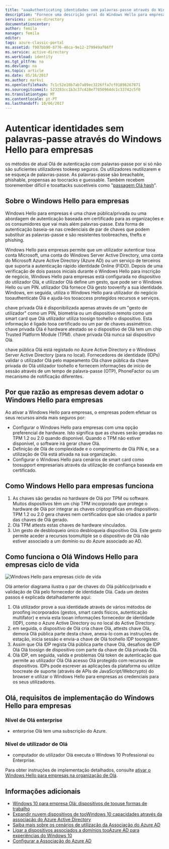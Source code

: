 ```yaml
---
title: "aaaAuthenticating identidades sem palavras-passe através do Windows Hello para empresas e o Azure AD | Microsoft Docs"
description: "Fornece uma descrição geral do Windows Hello para empresas e informações adicionais sobre como implementar o Windows Hello para empresas."
services: active-directory
documentationcenter: 
author: femila
manager: femila
editor: 
tags: azure-classic-portal
ms.assetid: f907bb90-8776-46ca-9e12-279949af66ff
ms.service: active-directory
ms.workload: identity
ms.tgt_pltfrm: na
ms.devlang: na
ms.topic: article
ms.date: 05/16/2017
ms.author: markvi
ms.openlocfilehash: 7c1c52e10b7ab7a89ec3226ffa7cf01896267871
ms.sourcegitcommit: 523283cc1b3c37c428e77850964dc1c33742c5f0
ms.translationtype: MT
ms.contentlocale: pt-PT
ms.lasthandoff: 10/06/2017
---
```

# <a name="authenticating-identities-without-passwords-through-windows-hello-for-business"></a>Autenticar identidades sem palavras-passe através do Windows Hello para empresas
os métodos de atual Olá de autenticação com palavras-passe por si só não são suficientes utilizadores tookeep seguros. Os utilizadores reutilizarem e se esqueça de palavras-passe. As palavras-passe são breachable, phishable, propensas ao toocracks e guessable. Também recebem tooremember difícil e tooattacks suscetíveis como "[passagem Olá hash](https://technet.microsoft.com/dn785092.aspx)".

## <a name="about-windows-hello-for-business"></a>Sobre o Windows Hello para empresas
Windows Hello para empresas é uma chave pública/privada ou uma abordagem de autenticação baseada em certificado para as organizações e os consumidores que vai mais além palavras-passe. Esta forma de autenticação baseia-se nas credenciais de par de chaves que podem substituir as palavras-passe e são resistentes toobreaches, thefts e phishing.

 Windows Hello para empresas permite que um utilizador autenticar tooa conta Microsoft, uma conta do Windows Server Active Directory, uma conta do Microsoft Azure Active Directory (Azure AD) ou um serviço de terceiros que suporta a autenticação rápido identidade Online (FIDO). Depois de uma verificação de dois passos iniciais durante o Windows Hello para inscrição de negócio, Windows Hello para empresas está configurada no dispositivo do utilizador Olá, e utilizador Olá define um gesto, que pode ser o Windows Hello ou um PIN. utilizador Olá fornece Olá gesto tooverify a sua identidade. Windows, em seguida, utiliza o Windows Hello para utilizador do negócio tooauthenticate Olá e ajudá-los tooaccess protegidos recursos e serviços.

chave privada Olá é disponibilizada apenas através de um "gesto de utilizador" como um PIN, biometria ou um dispositivo remoto como um smart card que Olá utilizador utiliza toosign toohello o dispositivo. Esta informação é ligado tooa certificado ou um par de chaves assimétrico. chave privada Olá é hardware atestado se o dispositivo de Olá tem um chip Trusted Platform Module (TPM). chave privada Olá nunca sai dispositivo Olá.

chave pública Olá está registado no Azure Active Directory e o Windows Server Active Directory (para no local). Fornecedores de identidade (IDPs) validar o utilizador Olá pelo mapeamento Olá chave pública da chave privada do Olá utilizador toohello e fornecem informações de início de sessão através de um tempo de palavra-passe (OTP), PhoneFactor ou um mecanismo de notificação diferentes.

## <a name="why-enterprises-should-adopt-windows-hello-for-business"></a>Por que razão as empresas devem adotar o Windows Hello para empresas
Ao ativar a Windows Hello para empresas, o empresas podem efetuar os seus recursos ainda mais seguros por:

* Configurar o Windows Hello para empresas com uma opção preferencial de hardware. Isto significa que as chaves serão geradas no TPM 1.2 ou 2.0 quando disponível. Quando o TPM não estiver disponível, o software irá gerar chave Olá.
* Definição de Olá de complexidade e o comprimento de Olá PIN e, se a utilização de Olá está ativada na sua organização.
* Configurar o Windows Hello para cenários de smart card como toosupport empresariais através da utilização de confiança baseada em certificado.

## <a name="how-windows-hello-for-business-works"></a>Como Windows Hello para empresas funciona
1. As chaves são geradas no hardware de Olá por TPM ou software. Muitos dispositivos têm um chip TPM incorporado que protege o hardware de Olá por integrar as chaves criptográficas em dispositivos. TPM 1.2 ou 2.0 gera chaves nem certificados que são criados a partir das chaves de Olá gerado.
2. Olá TPM attests estas chaves de hardware vinculados.
3. Um gesto de desbloqueio único desbloqueia dispositivo Olá. Este gesto permite aceder a recursos toomultiple se o dispositivo de Olá não estiver associado a um domínio ou do Azure associado ao AD.

## <a name="how-hello-windows-hello-for-business-lifecycle-works"></a>Como funciona o Olá Windows Hello para empresas ciclo de vida
![Windows Hello para empresas ciclo de vida](./media/active-directory-azureadjoin/active-directory-azureadjoin-microsoft-passport.png)

Olá anterior diagrama ilustra o par de chaves do Olá público/privado e validação de Olá pelo fornecedor de identidade Olá. Cada um destes passos é explicada detalhadamente aqui:

1. Olá utilizador prove a sua identidade através de vários métodos de proofing incorporados (gestos, smart cards físicos, autenticação multifator) e envia esta tooan informações fornecedor de identidade (IDP), como o Azure Active Directory ou no local do Active Directory.
2. em seguida, o dispositivo de Olá cria chave Olá, attests chave Olá, demora Olá pública parte desta chave, anexa-lo com as instruções de estação, inicia sessão e envia-a chave de Olá toohello IDP tooregister.
3. Assim que Olá IDP regista Olá pública parte chave Olá, desafios de IDP Olá Olá toosign de dispositivo com parte da chave de Olá privada Olá.
4. Olá IDP, em seguida, valida e problemas Olá token de autenticação que permite ao utilizador Olá Olá acesso Olá protegido com recursos de dispositivos. IDPs pode escrever as aplicações da plataforma ou utilize toocreate de suporte (através de APIs de JavaScript/Webcrypto) do browser e utilizar o Windows Hello para empresas as credenciais para os seus utilizadores.

## <a name="hello-deployment-requirements-for-windows-hello-for-business"></a>Olá, requisitos de implementação do Windows Hello para empresas
### <a name="at-hello-enterprise-level"></a>Nível de Olá enterprise
* enterprise Olá tem uma subscrição do Azure.

### <a name="at-hello-user-level"></a>Nível de utilizador de Olá
* computador do utilizador Olá executa o Windows 10 Professional ou Enterprise.

Para obter instruções de implementação detalhados, consulte [ativar o Windows Hello para empresas na organização de Olá](active-directory-azureadjoin-passport-deployment.md).

## <a name="additional-information"></a>Informações adicionais
* [Windows 10 para empresa Olá: dispositivos de toouse formas de trabalho](active-directory-azureadjoin-windows10-devices-overview.md)
* [Expandir nuvem dispositivos de tooWindows 10 capacidades através da associação do Azure Active Directory](active-directory-azureadjoin-user-upgrade.md)
* [Saiba mais sobre os cenários de utilização da Associação do Azure AD](active-directory-azureadjoin-deployment-aadjoindirect.md)
* [Ligar a dispositivos associados a domínios tooAzure AD para experiências do Windows 10](active-directory-azureadjoin-devices-group-policy.md)
* [Configurar a Associação do Azure AD](active-directory-azureadjoin-setup.md)

